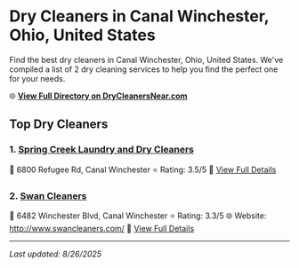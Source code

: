 # Dry Cleaners in Canal Winchester, Ohio, United States

Find the best dry cleaners in Canal Winchester, Ohio, United States. We've compiled a list of 2 dry cleaning services to help you find the perfect one for your needs.

🌐 **[View Full Directory on DryCleanersNear.com](https://drycleanersnear.com/city/US/Ohio/Canal%20Winchester)**

## Top Dry Cleaners

### 1. [Spring Creek Laundry and Dry Cleaners](https://drycleanersnear.com/dryCleaner/689aa0ba2abe37ea0a656781/spring-creek-laundry-and-dry-cleaners)
📍 6800 Refugee Rd, Canal Winchester
⭐ Rating: 3.5/5
🔗 [View Full Details](https://drycleanersnear.com/dryCleaner/689aa0ba2abe37ea0a656781/spring-creek-laundry-and-dry-cleaners)

### 2. [Swan Cleaners](https://drycleanersnear.com/dryCleaner/689aa0de2abe37ea0a6568c5/swan-cleaners)
📍 6482 Winchester Blvd, Canal Winchester
⭐ Rating: 3.3/5
🌐 Website: http://www.swancleaners.com/
🔗 [View Full Details](https://drycleanersnear.com/dryCleaner/689aa0de2abe37ea0a6568c5/swan-cleaners)


---

*Last updated: 8/26/2025*
